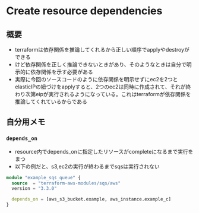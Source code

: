 # Create resource dependencies

## 概要
- terraformは依存関係を推論してくれるから正しい順序でapplyやdestroyができる
- けど依存関係を正しく推論できないときがあり、そのようなときは自分で明示的に依存関係を示す必要がある
- 実際に今回のソースコードのように依存関係を明示せずにec2を2つとelasticIPの紐づけをapplyすると、2つのec2は同時に作成されて、それが終わり次第eipが実行されるようになっている。これはterraformが依存関係を推論してくれているからである

## 自分用メモ

### `depends_on`
- resource内でdepends_onに指定したリソースがcompleteになるまで実行をまつ
- 以下の例だと、s3,ec2の実行が終わるまでsqsは実行されない
```terraform
module "example_sqs_queue" {
  source  = "terraform-aws-modules/sqs/aws"
  version = "3.3.0"

  depends_on = [aws_s3_bucket.example, aws_instance.example_c]
}
```